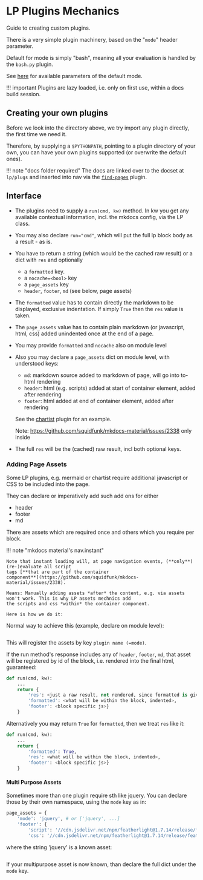 # LP Plugins Mechanics

Guide to creating custom plugins.


There is a very simple plugin machinery, based on the "`mode`" header parameter.

Default for mode is simply "bash", meaning all your evaluation is handled by the `bash.py` plugin.

See [here](../parameters.md) for available parameters of the default mode.

!!! important
    Plugins are lazy loaded, i.e. only on first use, within a docs build session.

## Creating your own plugins

Before we look into the directory above, we try import any plugin directly, the first time we need
it.

Therefore, by supplying a `$PYTHONPATH`, pointing to a plugin directory of your own, you can have your
own plugins supported (or overwrite the default ones).

!!! note "docs folder required"
    The docs are linked over to the docset at `lp/plugs` and inserted into nav via the
    [`find-pages`](../../../find-pages/) plugin.


## Interface

- The plugins need to supply a `run(cmd, kw)` method. In kw you get any available contextual
information, incl. the mkdocs config, via the LP class.

- You may also declare `run="cmd"`, which will put the full lp block body as a result - as is.

- You have to return a string (which would be the cached raw result) or a dict with `res` and
optionally
    - a `formatted` key.
    - a `nocache=<bool>` key
    - a `page_assets` key
    - `header`, `footer`, `md` (see below, page assets)

- The `formatted` value has to contain directly the markdown to be displayed, exclusive indentation.
  If simply `True` then the `res` value is taken.
- The `page_assets` value has to contain plain markdown (or javascript, html, css) added unindented once at
  the end of a page. 
- You may provide `formatted` and `nocache` also on module level
- Also you may declare a `page_assets` dict on module level, with understood keys:

    - `md`: markdown source added to markdown of page, will go into to-html rendering
    - `header`: html (e.g. scripts) added at start of container element, added after rendering
    - `footer`: html added at end of container element, added after rendering

    See the [chartist](../chartist/) plugin for an example.

    Note: https://github.com/squidfunk/mkdocs-material/issues/2338 only inside

- The full `res` will be the (cached) raw result, incl both optional keys.

### Adding Page Assets

Some LP plugins, e.g. mermaid or chartist require additional javascript or CSS to be included into the page.

They can declare or imperatively add such add ons for either

- header
- footer
- md

There are assets which are required once and others which you require per block.

!!! note "mkdocs material's nav.instant"

    Note that instant loading will, at page navigation events, (**only**) (re-)evaluate all script
    tags [**that are part of the container
    component**](https://github.com/squidfunk/mkdocs-material/issues/2338).

    Means: Manually adding assets *after* the content, e.g. via assets won't work. This is why LP assets mechnics add
    the scripts and css *within* the container component. 

    Here is how we do it:
    

Normal way to achieve this (example, declare on module level):

```python lp mode=show_src delim=page_assets_example dir=src/lcdoc/mkdocs/lp/plugs eval=always
```

This will register the assets by key `plugin name (=mode)`.

If the run method's response includes any of `header`, `footer`, `md`, that asset will be registered by id of
the block, i.e. rendered into the final html, guaranteed:


```python
def run(cmd, kw):
    ...
    return {
        'res': <just a raw result, not rendered, since formatted is given. could be empty>,
        'formatted': <what will be within the block, indented>,
        'footer': <block specific js>}
    }
```

Alternatively you may return `True` for `formatted`, then we treat `res` like it:

```python
def run(cmd, kw):
    ...
    return {
        'formatted': True,
        'res': <what will be within the block, indented>,
        'footer': <block specific js>}
    }
```

#### Multi Purpose Assets

Sometimes more than one plugin require sth like jquery. You can declare those by their own
namespace, using the `mode` key as in:

```python
page_assets = {
    'mode': 'jquery', # or ['jquery', ...]
    'footer': {
        'script': '//cdn.jsdelivr.net/npm/featherlight@1.7.14/release/featherlight.min.js',
        'css': '//cdn.jsdelivr.net/npm/featherlight@1.7.14/release/featherlight.min.css',
```

where the string 'jquery' is a known asset:

```python lp mode=show_src delim=known_page_assets dir=src/lcdoc/mkdocs/lp eval=always
```

If your multipurpose asset is now known, than declare the full dict under the `mode` key.


